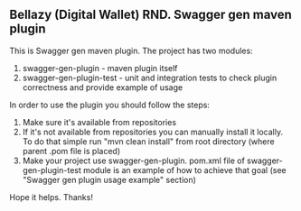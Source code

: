 Bellazy (Digital Wallet) RND. Swagger gen maven plugin
-----
This is Swagger gen maven plugin. The project has two modules:

1. swagger-gen-plugin - maven plugin itself
2. swagger-gen-plugin-test - unit and integration tests to check plugin correctness and provide example of usage

In order to use the plugin you should follow the steps:

1. Make sure it's available from repositories
2. If it's not available from repositories you can manually install it locally.
 To do that simple run "mvn clean install" from root directory (where parent .pom file is placed)
2. Make your project use swagger-gen-plugin. pom.xml file of swagger-gen-plugin-test module is
 an example of how to achieve that goal (see "Swagger gen plugin usage example" section)

Hope it helps.
Thanks!
